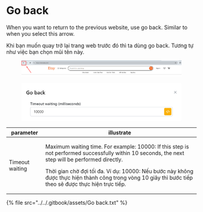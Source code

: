 # Go back

When you want to return to the previous website, use go back. Similar to when you select this arrow.

Khi bạn muốn quay trở lại trang web trước đó thì ta dùng go back. Tương tự như việc bạn chọn mũi tên này.

<figure><img src="../../.gitbook/assets/image (1).png" alt=""><figcaption></figcaption></figure>

<figure><img src="../../.gitbook/assets/Go back.png" alt=""><figcaption></figcaption></figure>

| parameter       | illustrate                                                                                                                                                                                                                                                                                                             |
| --------------- | ---------------------------------------------------------------------------------------------------------------------------------------------------------------------------------------------------------------------------------------------------------------------------------------------------------------------- |
| Timeout waiting | <p>Maximum waiting time. For example: 10000: If this step is not performed successfully within 10 seconds, the next step will be performed directly.</p><p>Thời gian chờ đợi tối đa. Ví dụ: 10000: Nếu bước này không được thực hiện thành công trong vòng 10 giây thì bước tiếp theo sẽ được thực hiện trực tiếp.</p> |

{% file src="../../.gitbook/assets/Go back.txt" %}
